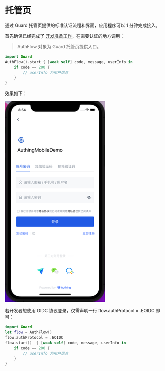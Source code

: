 # 托管页

<LastUpdated/>

通过 Guard 托管页提供的标准认证流程和界面，应用程序可以 1 分钟完成接入。

首先确保已经完成了 [开发准备工作](./quick.md)，在需要认证的地方调用：

>AuthFlow 对象为 Guard 托管页提供入口。

```swift
import Guard
AuthFlow().start { [weak self] code, message, userInfo in
    if code == 200 {
        // userInfo 为用户信息
    }
}
```

效果如下：

<img src="./images/standard.png" alt="drawing" width="320"/>

<br>

若开发者想使用 OIDC 协议登录，仅需声明一行 flow.authProtocol = .EOIDC 即可：

```swift
import Guard
let flow = AuthFlow()
flow.authProtocol = .EOIDC
flow.start()  { [weak self] code, message, userInfo in
    if code == 200 {
        // userInfo 为用户信息
    }
}
```
